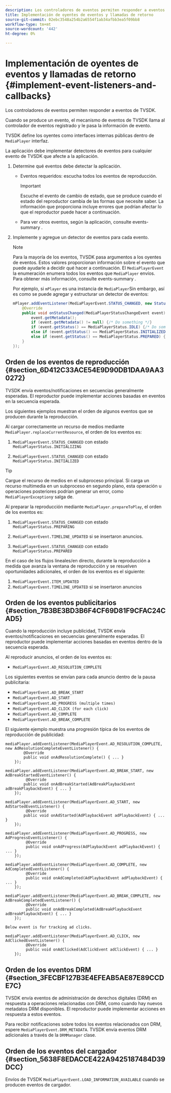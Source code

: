 ```yaml
---
description: Los controladores de eventos permiten responder a eventos de TVSDK.
title: Implementación de oyentes de eventos y llamadas de retorno
source-git-commit: 02ebc3548a254b2a6554f1ab34afbb3ea5f09bb8
workflow-type: tm+mt
source-wordcount: '442'
ht-degree: 0%

---
```


# Implementación de oyentes de eventos y llamadas de retorno {#implement-event-listeners-and-callbacks}

Los controladores de eventos permiten responder a eventos de TVSDK.

Cuando se produce un evento, el mecanismo de eventos de TVSDK llama al controlador de eventos registrado y le pasa la información de evento.

TVSDK define los oyentes como interfaces internas públicas dentro de `MediaPlayer` interfaz.

La aplicación debe implementar detectores de eventos para cualquier evento de TVSDK que afecte a la aplicación.

1. Determine qué eventos debe detectar la aplicación.

   * Eventos requeridos: escucha todos los eventos de reproducción.

     >[!IMPORTANT]
     >
     >Escuche el evento de cambio de estado, que se produce cuando el estado del reproductor cambia de las formas que necesite saber. La información que proporciona incluye errores que podrían afectar lo que el reproductor puede hacer a continuación.

   * Para ver otros eventos, según la aplicación, consulte events-summary .

1. Implemente y agregue un detector de eventos para cada evento.

   >[!NOTE]
   >
   >Para la mayoría de los eventos, TVSDK pasa argumentos a los oyentes de eventos. Estos valores proporcionan información sobre el evento que puede ayudarle a decidir qué hacer a continuación. El `MediaPlayerEvent` la enumeración enumera todos los eventos que `MediaPlayer` envíos. Para obtener más información, consulte events-summary .

   Por ejemplo, si `mPlayer` es una instancia de `MediaPlayer`Sin embargo, así es como se puede agregar y estructurar un detector de eventos:

   ```java
   mPlayer.addEventListener(MediaPlayerEvent.STATUS_CHANGED, new StatusChangeEventListener() { 
       @Override 
       public void onStatusChanged(MediaPlayerStatusChangeEvent event) { 
           event.getMetadata(); 
           if (event.getMetadata() != null) {/* Do something */} 
           if (event.getStatus() == MediaPlayerStatus.IDLE) {/* Do something */} 
           else if (event.getStatus() == MediaPlayerStatus.INITIALIZED) {/* Do something */} 
           else if (event.getStatus() == MediaPlayerStatus.PREPARED) {/* Do something */} 
       } 
   }); 
   ```

## Orden de los eventos de reproducción {#section_6D412C33ACE54E9D90DB1DAA9AA30272}

TVSDK envía eventos/notificaciones en secuencias generalmente esperadas. El reproductor puede implementar acciones basadas en eventos en la secuencia esperada.

Los siguientes ejemplos muestran el orden de algunos eventos que se producen durante la reproducción.

Al cargar correctamente un recurso de medios mediante `MediaPlayer.replaceCurrentResource`, el orden de los eventos es:

1. `MediaPlayerEvent.STATUS_CHANGED` con estado `MediaPlayerStatus.INITIALIZING`

1. `MediaPlayerEvent.STATUS_CHANGED` con estado `MediaPlayerStatus.INITIALIZED`

>[!TIP]
>
>Cargue el recurso de medios en el subproceso principal. Si carga un recurso multimedia en un subproceso en segundo plano, esta operación u operaciones posteriores podrían generar un error, como `MediaPlayerException`y salga de.

Al preparar la reproducción mediante `MediaPlayer.prepareToPlay`, el orden de los eventos es:

1. `MediaPlayerEvent.STATUS_CHANGED` con estado `MediaPlayerStatus.PREPARING`

1. `MediaPlayerEvent.TIMELINE_UPDATED` si se insertaron anuncios.
1. `MediaPlayerEvent.STATUS_CHANGED` con estado `MediaPlayerStatus.PREPARED`

En el caso de los flujos lineales/en directo, durante la reproducción a medida que avanza la ventana de reproducción y se resuelven oportunidades adicionales, el orden de los eventos es el siguiente:

1. `MediaPlayerEvent.ITEM_UPDATED`
1. `MediaPlayerEvent.TIMELINE_UPDATED` si se insertaron anuncios

## Orden de los eventos publicitarios {#section_7B3BE3BD3B6F4CF69D81F9CFAC24CAD5}

Cuando la reproducción incluye publicidad, TVSDK envía eventos/notificaciones en secuencias generalmente esperadas. El reproductor puede implementar acciones basadas en eventos dentro de la secuencia esperada.

Al reproducir anuncios, el orden de los eventos es:

* `MediaPlayerEvent.AD_RESOLUTION_COMPLETE`

Los siguientes eventos se envían para cada anuncio dentro de la pausa publicitaria:

* `MediaPlayerEvent.AD_BREAK_START`
* `MediaPlayerEvent.AD_START`
* `MediaPlayerEvent.AD_PROGRESS (multiple times)`
* `MediaPlayerEvent.AD_CLICK (for each click)`
* `MediaPlayerEvent.AD_COMPLETE`
* `MediaPlayerEvent.AD_BREAK_COMPLETE`

El siguiente ejemplo muestra una progresión típica de los eventos de reproducción de publicidad:

```
mediaPlayer.addEventListener(MediaPlayerEvent.AD_RESOLUTION_COMPLETE, new AdResolutionCompleteEventListener() { 
        @Override 
        public void onAdResolutionComplete() { ... } 
    }); 
 
mediaPlayer.addEventListener(MediaPlayerEvent.AD_BREAK_START, new AdBreakStartedEventListener() { 
         @Override 
        public void onAdBreakStarted(AdBreakPlaybackEvent adBreakPlaybackEvent) { ... } 
    }); 
 
mediaPlayer.addEventListener(MediaPlayerEvent.AD_START, new AdStartedEventListener() { 
         @Override 
        public void onAdStarted(AdPlaybackEvent adPlaybackEvent) { ... } 
    }); 
 
mediaPlayer.addEventListener(MediaPlayerEvent.AD_PROGRESS, new AdProgressEventListener() { 
         @Override 
         public void onAdProgress(AdPlaybackEvent adPlaybackEvent) { ... } 
    }); 
 
mediaPlayer.addEventListener(MediaPlayerEvent.AD_COMPLETE, new AdCompletedEventListener() { 
         @Override 
         public void onAdCompleted(AdPlaybackEvent adPlaybackEvent) { ... } 
    }); 
 
mediaPlayer.addEventListener(MediaPlayerEvent.AD_BREAK_COMPLETE, new AdBreakCompletedEventListener() { 
         @Override 
         public void onAdBreakCompleted(AdBreakPlaybackEvent adBreakPlaybackEvent) { ... } 
    }); 
 
Below event is for tracking ad clicks. 
 
mediaPlayer.addEventListener(MediaPlayerEvent.AD_CLICK, new AdClickedEventListener() { 
         @Override 
         public void onAdClicked(AdClickEvent adClickEvent) { ... } 
    });
```

## Orden de los eventos DRM {#section_3FECBF127B3E4EFEAB5AE87E89CCDE7C}

TVSDK envía eventos de administración de derechos digitales (DRM) en respuesta a operaciones relacionadas con DRM, como cuando hay nuevos metadatos DRM disponibles. El reproductor puede implementar acciones en respuesta a estos eventos.

Para recibir notificaciones sobre todos los eventos relacionados con DRM, espere `MediaPlayerEvent.DRM_METADATA`. TVSDK envía eventos DRM adicionales a través de la `DRMManager` clase.

## Orden de los eventos del cargador {#section_5638F8EDACCE422A9425187484D39DCC}

Envíos de TVSDK `MediaPlayerEvent.LOAD_INFORMATION_AVAILABLE` cuando se producen eventos de cargador.
